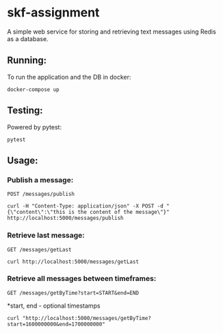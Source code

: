 # skf-assignment
A simple web service for storing and retrieving text messages using Redis as a database.

## Running:
To run the application and the DB in docker:
```
docker-compose up
```

## Testing:
Powered by pytest:
```
pytest
```

## Usage:
### Publish a message:
`POST /messages/publish`
```
curl -H "Content-Type: application/json" -X POST -d "{\"content\":\"this is the content of the message\"}" http://localhost:5000/messages/publish
```

### Retrieve last message:
`GET /messages/getLast`
```
curl http://localhost:5000/messages/getLast
```

### Retrieve all messages between timeframes:
`GET /messages/getByTime?start=START&end=END`

*start, end - optional timestamps
```
curl "http://localhost:5000/messages/getByTime?start=1600000000&end=1700000000"
```

